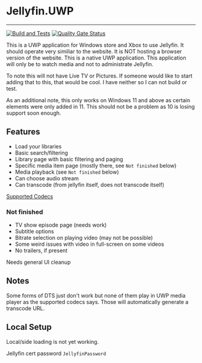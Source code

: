 # Jellyfin.UWP
----------------------------

[![Build and Tests](https://github.com/senbeiwabaka/Jellyfin.UWP/actions/workflows/main.yml/badge.svg)](https://github.com/senbeiwabaka/Jellyfin.UWP/actions/workflows/main.yml)
[![Quality Gate Status](https://sonarqube.mjy-home.duckdns.org/api/project_badges/measure?project=senbeiwabaka_Jellyfin.UWP_AYuW2VkcOTfeuyv7RdaP&metric=alert_status&token=sqb_6c07531063c194729707722741753a732644e274)](https://sonarqube.mjy-home.duckdns.org/dashboard?id=senbeiwabaka_Jellyfin.UWP_AYuW2VkcOTfeuyv7RdaP)

This is a UWP application for Windows store and Xbox to use Jellyfin.
It should operate very similiar to the website.
It is NOT hosting a browser version of the website.
This is a native UWP application.
This application will only be to watch media and not to administrate Jellyfin.

To note this will not have Live TV or Pictures.
If someone would like to start adding that to this, that would be cool.
I have neither so I can not build or test.

As an additional note, this only works on Windows 11 and above as certain elements were only added in 11.
This should not be a problem as 10 is losing support soon enough.

## Features
* Load your libraries
* Basic search/filtering
* Library page with basic filtering and paging
* Specific media item page (mostly there, see `Not finished` below)
* Media playback (see `Not finished` below)
* Can choose audio stream
* Can transcode (from jellyfin itself, does not transcode itself)

[Supported Codecs](https://learn.microsoft.com/en-us/windows/uwp/audio-video-camera/supported-codecs)

### Not finished

* TV show episode page (needs work)
* Subtitle options
* Bitrate selection on playing video (may not be possible)
* Some weird issues with video in full-screen on some videos
* No trailers, if present

Needs general UI cleanup

## Notes
Some forms of DTS just don't work but none of them play in UWP media player as the supported codecs says.
Those will automatically generate a transcode URL.

## Local Setup
Local/side loading is not yet working.

Jellyfin cert password `JellyfinPassword`

